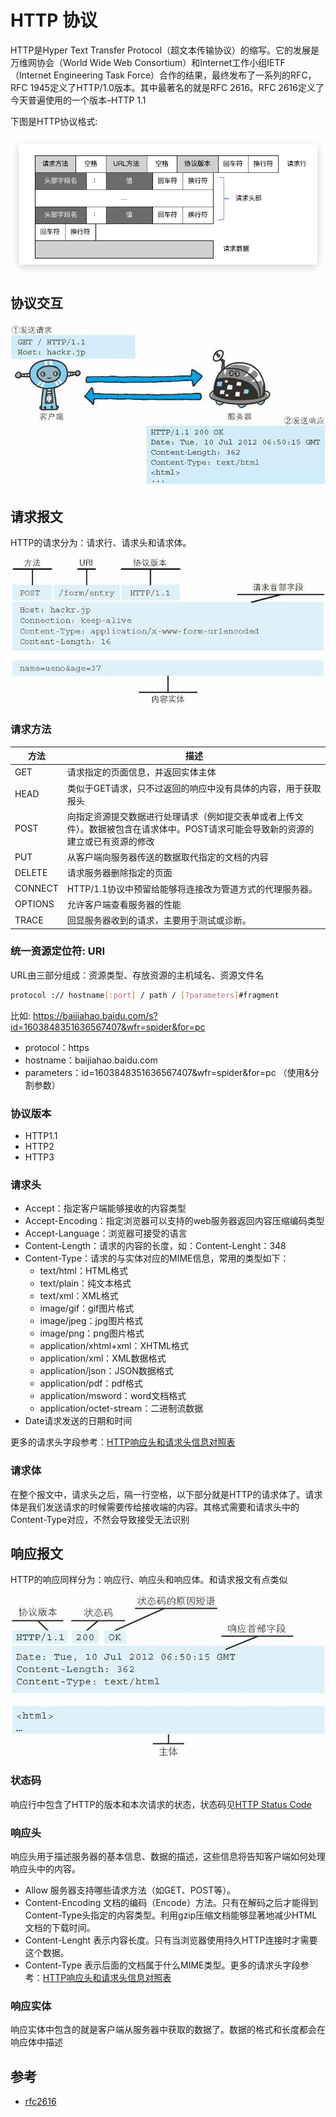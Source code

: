 # HTTP 协议

HTTP是Hyper Text Transfer Protocol（超文本传输协议）的缩写。它的发展是万维网协会（World Wide Web Consortium）和Internet工作小组IETF（Internet Engineering Task Force）合作的结果，最终发布了一系列的RFC，RFC 1945定义了HTTP/1.0版本。其中最著名的就是RFC 2616。RFC 2616定义了今天普遍使用的一个版本–HTTP 1.1

下图是HTTP协议格式:

![](./images/http-protocol.jpeg)

## 协议交互

![](./images/http-protocol-01.jpeg)

## 请求报文

HTTP的请求分为：请求行、请求头和请求体。

![](./images/http-request.jpeg)


### 请求方法

| 方法 | 描述 |
|  ----  | ----  |
|  GET | 请求指定的页面信息，并返回实体主体|
|  HEAD | 类似于GET请求，只不过返回的响应中没有具体的内容，用于获取报头|
|  POST | 向指定资源提交数据进行处理请求（例如提交表单或者上传文件）。数据被包含在请求体中。POST请求可能会导致新的资源的建立或已有资源的修改|
|  PUT | 从客户端向服务器传送的数据取代指定的文档的内容|
|  DELETE | 请求服务器删除指定的页面|
|  CONNECT | HTTP/1.1协议中预留给能够将连接改为管道方式的代理服务器。|
|  OPTIONS | 允许客户端查看服务器的性能|
|  TRACE | 回显服务器收到的请求，主要用于测试或诊断。|  

### 统一资源定位符: URI

URL由三部分组成：资源类型、存放资源的主机域名、资源文件名

```sh
protocol :// hostname[:port] / path / [?parameters]#fragment
```

比如: https://baijiahao.baidu.com/s?id=1603848351636567407&wfr=spider&for=pc

+ protocol：https
+ hostname：baijiahao.baidu.com
+ parameters：id=1603848351636567407&wfr=spider&for=pc （使用&分割参数）


### 协议版本

+ HTTP1.1
+ HTTP2
+ HTTP3


### 请求头

+ Accept：指定客户端能够接收的内容类型
+ Accept-Encoding：指定浏览器可以支持的web服务器返回内容压缩编码类型
+ Accept-Language：浏览器可接受的语言
+ Content-Length：请求的内容的长度，如：Content-Lenght：348
+ Content-Type：请求的与实体对应的MIME信息，常用的类型如下：
    + text/html：HTML格式
    + text/plain：纯文本格式
    + text/xml：XML格式
    + image/gif：gif图片格式
    + image/jpeg：jpg图片格式
    + image/png：png图片格式
    + application/xhtml+xml：XHTML格式
    + application/xml：XML数据格式
    + application/json：JSON数据格式
    + application/pdf：pdf格式
    + application/msword：word文档格式
    + application/octet-stream：二进制流数据
+ Date请求发送的日期和时间

更多的请求头字段参考：[HTTP响应头和请求头信息对照表](http://tools.jb51.net/table/http_header)

### 请求体

在整个报文中，请求头之后，隔一行空格，以下部分就是HTTP的请求体了。请求体是我们发送请求的时候需要传给接收端的内容。其格式需要和请求头中的Content-Type对应，不然会导致接受无法识别

## 响应报文

HTTP的响应同样分为：响应行、响应头和响应体。和请求报文有点类似

![](./images/http-response.jpeg)


### 状态码

响应行中包含了HTTP的版本和本次请求的状态，状态码见[HTTP Status Code](https://datatracker.ietf.org/doc/html/rfc2616#section-6.1.1)

### 响应头

响应头用于描述服务器的基本信息、数据的描述，这些信息将告知客户端如何处理响应头中的内容。

+ Allow 服务器支持哪些请求方法（如GET、POST等）。
+ Content-Encoding 文档的编码（Encode）方法。只有在解码之后才能得到Content-Type头指定的内容类型。利用gzip压缩文档能够显著地减少HTML文档的下载时间。
+ Content-Lenght 表示内容长度。只有当浏览器使用持久HTTP连接时才需要这个数据。
+ Content-Type 表示后面的文档属于什么MIME类型。更多的请求头字段参考：[HTTP响应头和请求头信息对照表](http://tools.jb51.net/table/http_header)

### 响应实体

响应实体中包含的就是客户端从服务器中获取的数据了。数据的格式和长度都会在响应体中描述

## 参考

+ [rfc2616](https://datatracker.ietf.org/doc/html/rfc2616)
